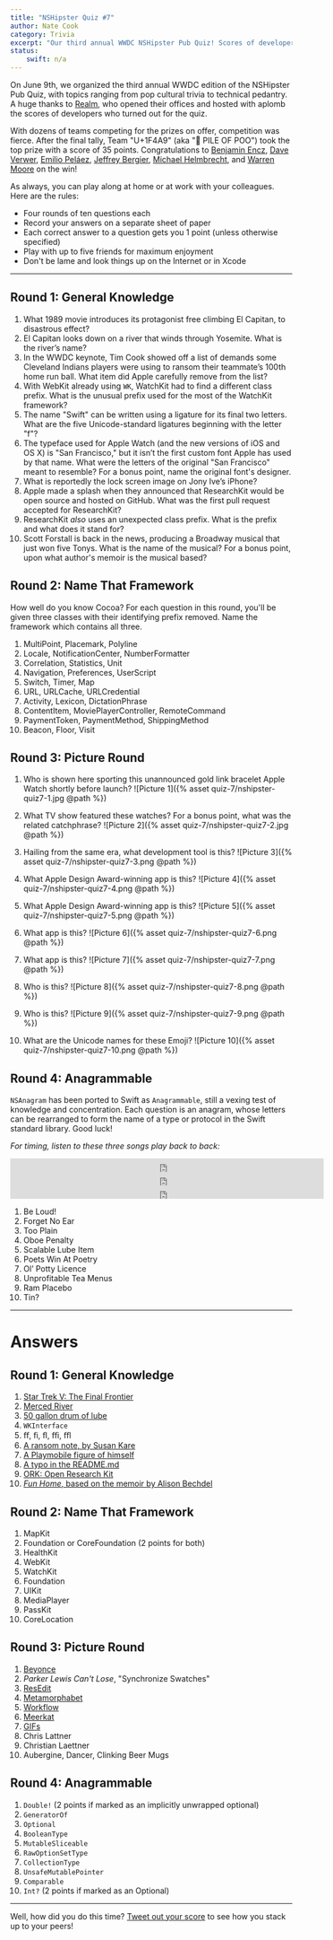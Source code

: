 ```yaml
---
title: "NSHipster Quiz #7"
author: Nate Cook
category: Trivia
excerpt: "Our third annual WWDC NSHipster Pub Quiz! Scores of developers, dozens of teams, and a down-to-the-wire finish. How will you fare?"
status:
    swift: n/a
---
```


On June 9th, we organized the third annual WWDC edition of the NSHipster Pub Quiz, with topics ranging from pop cultural trivia to technical pedantry. A huge thanks to [Realm](https://realm.io), who opened their offices and hosted with aplomb the scores of developers who turned out for the quiz.

With dozens of teams competing for the prizes on offer, competition was fierce. After the final tally, Team "U+1F4A9" (aka "💩 PILE OF POO") took the top prize with a score of 35 points. Congratulations to [Benjamin Encz](https://twitter.com/benjaminencz), [Dave Verwer](https://twitter.com/daveverwer), [Emilio Peláez](https://twitter.com/emiliopelaez), [Jeffrey Bergier](https://twitter.com/jeffburg), [Michael Helmbrecht](https://twitter.com/mrh_is), and [Warren Moore](https://twitter.com/warrenm) on the win!

As always, you can play along at home or at work with your colleagues. Here are the rules:

- Four rounds of ten questions each
- Record your answers on a separate sheet of paper
- Each correct answer to a question gets you 1 point (unless otherwise specified)
- Play with up to five friends for maximum enjoyment
- Don't be lame and look things up on the Internet or in Xcode


* * *

Round 1: General Knowledge
--------------------------

1. What 1989 movie introduces its protagonist free climbing El Capitan, to disastrous effect?
2. El Capitan looks down on a river that winds through Yosemite. What is the river’s name?
3. In the WWDC keynote, Tim Cook showed off a list of demands some Cleveland Indians players were using to ransom their teammate’s 100th home run ball. What item did Apple carefully remove from the list?
4. With WebKit already using `WK`, WatchKit had to find a different class prefix. What is the unusual prefix used for the most of the WatchKit framework?
5. The name "Swift" can be written using a ligature for its final two letters. What are the five Unicode-standard ligatures beginning with the letter "f"?
6. The typeface used for Apple Watch (and the new versions of iOS and OS X) is "San Francisco," but it isn’t the first custom font Apple has used by that name. What were the letters of the original "San Francisco" meant to resemble? For a bonus point, name the original font's designer.
7. What is reportedly the lock screen image on Jony Ive’s iPhone? 
8. Apple made a splash when they announced that ResearchKit would be open source and hosted on GitHub. What was the first pull request accepted for ResearchKit?
9. ResearchKit *also* uses an unexpected class prefix. What is the prefix and what does it stand for?
10. Scott Forstall is back in the news, producing a Broadway musical that just won five Tonys. What is the name of the musical? For a bonus point, upon what author's memoir is the musical based?

Round 2: Name That Framework
----------------------------

How well do you know Cocoa? For each question in this round, you'll be given three classes with their identifying prefix removed. Name the framework which contains all three.

1. MultiPoint, Placemark, Polyline
2. Locale, NotificationCenter, NumberFormatter
3. Correlation, Statistics, Unit
4. Navigation, Preferences, UserScript
5. Switch, Timer, Map
6. URL, URLCache, URLCredential
7. Activity, Lexicon, DictationPhrase
8. ContentItem, MoviePlayerController, RemoteCommand
9. PaymentToken, PaymentMethod, ShippingMethod
10. Beacon, Floor, Visit

Round 3: Picture Round
----------------------

1. Who is shown here sporting this unannounced gold link bracelet Apple Watch shortly before launch?
![Picture 1]({% asset quiz-7/nshipster-quiz7-1.jpg @path %})

2. What TV show featured these watches? For a bonus point, what was the related catchphrase?
![Picture 2]({% asset quiz-7/nshipster-quiz7-2.jpg @path %})

3. Hailing from the same era, what development tool is this?
![Picture 3]({% asset quiz-7/nshipster-quiz7-3.png @path %})

4. What Apple Design Award-winning app is this?
![Picture 4]({% asset quiz-7/nshipster-quiz7-4.png @path %})

5. What Apple Design Award-winning app is this?
![Picture 5]({% asset quiz-7/nshipster-quiz7-5.png @path %})

6. What app is this?
![Picture 6]({% asset quiz-7/nshipster-quiz7-6.png @path %})

7. What app is this?
![Picture 7]({% asset quiz-7/nshipster-quiz7-7.png @path %})

8. Who is this?
![Picture 8]({% asset quiz-7/nshipster-quiz7-8.png @path %})

9. Who is this?
![Picture 9]({% asset quiz-7/nshipster-quiz7-9.png @path %})

10. What are the Unicode names for these Emoji?
![Picture 10]({% asset quiz-7/nshipster-quiz7-10.png @path %})


Round 4: Anagrammable
---------------------

`NSAnagram` has been ported to Swift as `Anagrammable`, still a vexing test of knowledge and concentration. Each question is an anagram, whose letters can be rearranged to form the name of a type or protocol in the Swift standard library. Good luck!

*For timing, listen to these three songs play back to back:* 

<div>
<iframe width="560" height="24" src="https://www.youtube.com/embed/e-ORhEE9VVg?showinfo=0" frameborder="0" allowfullscreen></iframe><br />
<iframe width="560" height="24" src="https://www.youtube.com/embed/nfWlot6h_JM?showinfo=0" frameborder="0" allowfullscreen></iframe><br />
<iframe width="560" height="24" src="https://www.youtube.com/embed/4m1EFMoRFvY?showinfo=0" frameborder="0" allowfullscreen></iframe><br />
</div>

1. Be Loud!
2. Forget No Ear
3. Too Plain
4. Oboe Penalty
5. Scalable Lube Item
6. Poets Win At Poetry
7. Ol’ Potty Licence
8. Unprofitable Tea Menus
9. Ram Placebo
10. Tin?

* * *

# Answers

Round 1: General Knowledge
--------------------------

1. [Star Trek V: The Final Frontier](https://www.youtube.com/watch?v=qL1WqN1XKK0)
2. [Merced River](http://shop.anseladams.com/El_Capitan_Merced_River_Clouds_p/5010108-u.htm)
3. [50 gallon drum of lube](https://twitter.com/indians/status/605946305274191872)
4. `WKInterface`
5. ﬀ, ﬁ, ﬂ, ﬃ, ﬄ
6. [A ransom note, by Susan Kare](https://en.wikipedia.org/wiki/San_Francisco_(1984_typeface))
7. [A Playmobile figure of himself](http://www.newyorker.com/magazine/2015/02/23/shape-things-come)
8. [A typo in the README.md](https://github.com/ResearchKit/ResearchKit/pull/6)
9. [ORK: Open Research Kit](https://github.com/ResearchKit/ResearchKit)
10. [*Fun Home*, based on the memoir by Alison Bechdel](https://en.wikipedia.org/wiki/Fun_Home_(musical))

Round 2: Name That Framework
----------------------------

1. MapKit
2. Foundation or CoreFoundation (2 points for both)
3. HealthKit
4. WebKit
5. WatchKit
6. Foundation
7. UIKit
8. MediaPlayer
9. PassKit
10. CoreLocation

Round 3: Picture Round
----------------------

1. [Beyonce](http://www.beyonce.com/my-life-828/)
2. *Parker Lewis Can't Lose*, "Synchronize Swatches"
3. [ResEdit](https://en.wikipedia.org/wiki/ResEdit)
5. [Metamorphabet](http://metamorphabet.com)
4. [Workflow](https://workflow.is)
6. [Meerkat](http://meerkatapp.co)
7. [GIFs](https://github.com/orta/GIFs)
8. Chris Lattner
9. Christian Laettner
10. Aubergine, Dancer, Clinking Beer Mugs

Round 4: Anagrammable
---------------------

1. `Double!` (2 points if marked as an implicitly unwrapped optional)
2. `GeneratorOf`
3. `Optional`
4. `BooleanType`
5. `MutableSliceable`
6. `RawOptionSetType`
7. `CollectionType`
8. `UnsafeMutablePointer`
9. `Comparable`
10. `Int?` (2 points if marked as an Optional)

* * *

Well, how did you do this time? [Tweet out your score](http://twitter.com/share?hashtags=NSHipsterPubQuiz) to see how you stack up to your peers!
